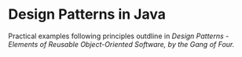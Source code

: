 # Design Patterns in Java
Practical examples following principles outdline in *Design Patterns - Elements of Reusable Object-Oriented Software, by the Gang of Four.*
